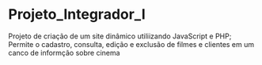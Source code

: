 # Projeto_Integrador_I
Projeto de criação de um site dinâmico utiliizando JavaScript e PHP; Permite o cadastro, consulta, edição e exclusão de filmes e clientes em um canco de informção sobre cinema
